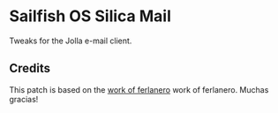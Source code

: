 Sailfish OS Silica Mail
=========================

Tweaks for the Jolla e-mail client.

## Credits

This patch is based on the [work of ferlanero](https://www.linuxleon.org/2019/01/asi-tuvo-que-ser-jolla-email-en.html) work of ferlanero. Muchas gracias!